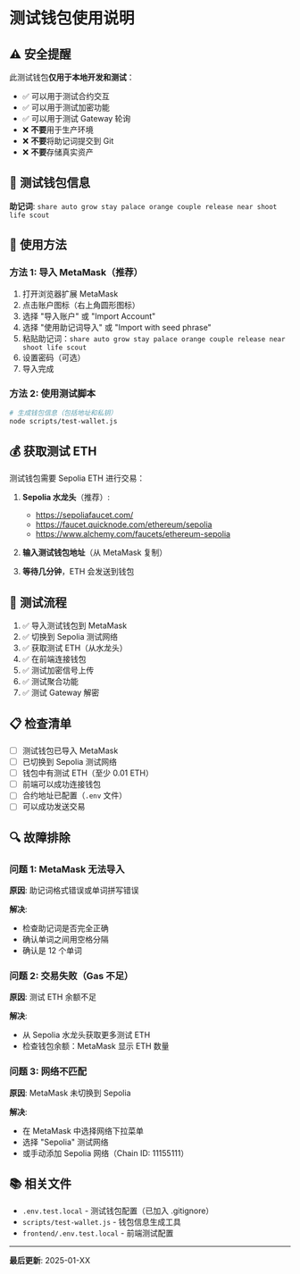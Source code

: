 # 测试钱包使用说明

## ⚠️ 安全提醒

此测试钱包**仅用于本地开发和测试**：
- ✅ 可以用于测试合约交互
- ✅ 可以用于测试加密功能
- ✅ 可以用于测试 Gateway 轮询
- ❌ **不要**用于生产环境
- ❌ **不要**将助记词提交到 Git
- ❌ **不要**存储真实资产

## 📝 测试钱包信息

**助记词**: `share auto grow stay palace orange couple release near shoot life scout`

## 🔧 使用方法

### 方法 1: 导入 MetaMask（推荐）

1. 打开浏览器扩展 MetaMask
2. 点击账户图标（右上角圆形图标）
3. 选择 "导入账户" 或 "Import Account"
4. 选择 "使用助记词导入" 或 "Import with seed phrase"
5. 粘贴助记词：`share auto grow stay palace orange couple release near shoot life scout`
6. 设置密码（可选）
7. 导入完成

### 方法 2: 使用测试脚本

```bash
# 生成钱包信息（包括地址和私钥）
node scripts/test-wallet.js
```

## 💰 获取测试 ETH

测试钱包需要 Sepolia ETH 进行交易：

1. **Sepolia 水龙头**（推荐）:
   - https://sepoliafaucet.com/
   - https://faucet.quicknode.com/ethereum/sepolia
   - https://www.alchemy.com/faucets/ethereum-sepolia

2. **输入测试钱包地址**（从 MetaMask 复制）
3. **等待几分钟**，ETH 会发送到钱包

## 🧪 测试流程

1. ✅ 导入测试钱包到 MetaMask
2. ✅ 切换到 Sepolia 测试网络
3. ✅ 获取测试 ETH（从水龙头）
4. ✅ 在前端连接钱包
5. ✅ 测试加密信号上传
6. ✅ 测试聚合功能
7. ✅ 测试 Gateway 解密

## 📋 检查清单

- [ ] 测试钱包已导入 MetaMask
- [ ] 已切换到 Sepolia 测试网络
- [ ] 钱包中有测试 ETH（至少 0.01 ETH）
- [ ] 前端可以成功连接钱包
- [ ] 合约地址已配置（`.env` 文件）
- [ ] 可以成功发送交易

## 🔍 故障排除

### 问题 1: MetaMask 无法导入

**原因**: 助记词格式错误或单词拼写错误

**解决**: 
- 检查助记词是否完全正确
- 确认单词之间用空格分隔
- 确认是 12 个单词

### 问题 2: 交易失败（Gas 不足）

**原因**: 测试 ETH 余额不足

**解决**: 
- 从 Sepolia 水龙头获取更多测试 ETH
- 检查钱包余额：MetaMask 显示 ETH 数量

### 问题 3: 网络不匹配

**原因**: MetaMask 未切换到 Sepolia

**解决**: 
- 在 MetaMask 中选择网络下拉菜单
- 选择 "Sepolia" 测试网络
- 或手动添加 Sepolia 网络（Chain ID: 11155111）

## 📚 相关文件

- `.env.test.local` - 测试钱包配置（已加入 .gitignore）
- `scripts/test-wallet.js` - 钱包信息生成工具
- `frontend/.env.test.local` - 前端测试配置

---

**最后更新**: 2025-01-XX

